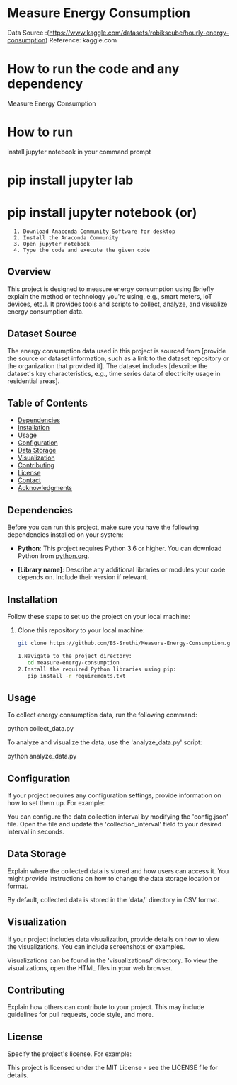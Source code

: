 # Measure Energy Consumption

Data Source :(https://www.kaggle.com/datasets/robikscube/hourly-energy-consumption)
Reference: kaggle.com 

# How to run the code and any dependency 
Measure Energy Consumption 

# How to run
install jupyter notebook in your command prompt 
   # pip install jupyter lab
   # pip install jupyter notebook (or)
      1. Download Anaconda Community Software for desktop
      2. Install the Anaconda Community
      3. Open jupyter notebook
      4. Type the code and execute the given code

## Overview

This project is designed to measure energy consumption using [briefly explain the method or technology you're using, e.g., smart meters, IoT devices, etc.]. It provides tools and scripts to collect, analyze, and visualize energy consumption data.

## Dataset Source

The energy consumption data used in this project is sourced from [provide the source or dataset information, such as a link to the dataset repository or the organization that provided it]. The dataset includes [describe the dataset's key characteristics, e.g., time series data of electricity usage in residential areas].

## Table of Contents

- [Dependencies](#dependencies)
- [Installation](#installation)
- [Usage](#usage)
- [Configuration](#configuration)
- [Data Storage](#data-storage)
- [Visualization](#visualization)
- [Contributing](#contributing)
- [License](#license)
- [Contact](#contact)
- [Acknowledgments](#acknowledgments)

## Dependencies

Before you can run this project, make sure you have the following dependencies installed on your system:

- **Python**: This project requires Python 3.6 or higher. You can download Python from [python.org](https://www.python.org/downloads/).

- **[Library name]**: Describe any additional libraries or modules your code depends on. Include their version if relevant.

## Installation

Follow these steps to set up the project on your local machine:

1. Clone this repository to your local machine:

   ```bash
   git clone https://github.com/BS-Sruthi/Measure-Energy-Consumption.git

   1.Navigate to the project directory:
      cd measure-energy-consumption
   2.Install the required Python libraries using pip:
      pip install -r requirements.txt

## Usage

 To collect energy consumption data, run the following command:

   python collect_data.py

 To analyze and visualize the data, use the 'analyze_data.py' script:

   python analyze_data.py

## Configuration

 If your project requires any configuration settings, provide information on how to set them up. For example:

 You can configure the data collection interval by modifying the 'config.json' file. Open the file and update the  'collection_interval' field to your desired interval in seconds.   

## Data Storage

 Explain where the collected data is stored and how users can access it. You might provide instructions on how to change  the data storage location or format.

 By default, collected data is stored in the 'data/' directory in CSV format.

## Visualization

 If your project includes data visualization, provide details on how to view the visualizations. You can include     screenshots or examples.

 Visualizations can be found in the 'visualizations/' directory. To view the visualizations, open the HTML files in your  web browser.

## Contributing

 Explain how others can contribute to your project. This may include guidelines for pull requests, code style, and more.

##  License

 Specify the project's license. For example:

 This project is licensed under the MIT License - see the LICENSE file for details.






















